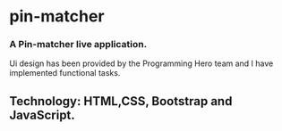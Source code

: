 # pin-matcher
### A Pin-matcher live application.
Ui design has been provided by the Programming Hero team and I have implemented functional tasks.

## Technology: HTML,CSS, Bootstrap and JavaScript.
